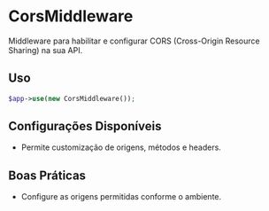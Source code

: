 # CorsMiddleware

Middleware para habilitar e configurar CORS (Cross-Origin Resource Sharing) na sua API.

## Uso
```php
$app->use(new CorsMiddleware());
```

## Configurações Disponíveis
- Permite customização de origens, métodos e headers.

## Boas Práticas
- Configure as origens permitidas conforme o ambiente.
